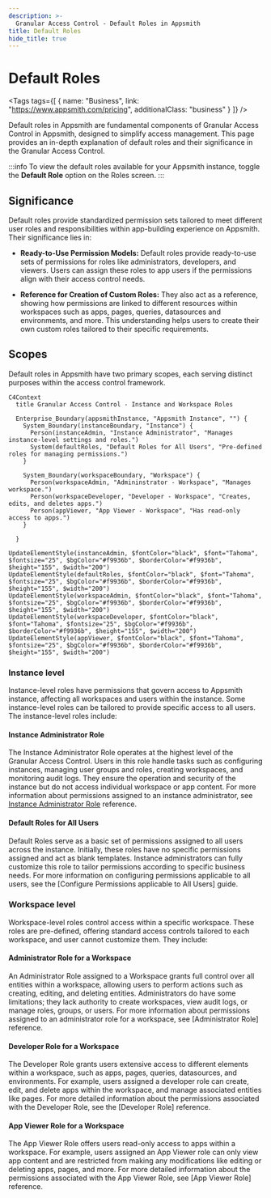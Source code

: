 ```yaml
---
description: >-
  Granular Access Control - Default Roles in Appsmith
title: Default Roles
hide_title: true
---
```


<!-- vale off -->

<div className="tag-wrapper">
 <h1>Default Roles</h1>

<Tags
tags={[
{ name: "Business", link: "https://www.appsmith.com/pricing", additionalClass: "business" }
]}
/>

</div>

<!-- vale on -->

Default roles in Appsmith are fundamental components of Granular Access Control in Appsmith, designed to simplify access management. This page provides an in-depth explanation of default roles and their significance in the Granular Access Control.

:::info
To view the default roles available for your Appsmith instance, toggle the **Default Role** option on the Roles screen. 
:::

## Significance

Default roles provide standardized permission sets tailored to meet different user roles and responsibilities within app-building experience on Appsmith. Their significance lies in:

- **Ready-to-Use Permission Models:** Default roles provide ready-to-use sets of permissions for roles like administrators, developers, and viewers. Users can assign these roles to app users if the permissions align with their access control needs.
  
- **Reference for Creation of Custom Roles:** They also act as a reference, showing how permissions are linked to different resources within workspaces such as apps, pages, queries, datasources and environments, and more. This understanding helps users to create their own custom roles tailored to their specific requirements.

## Scopes

Default roles in Appsmith have two primary scopes, each serving distinct purposes within the access control framework. 

```mermaid
C4Context
  title Granular Access Control - Instance and Workspace Roles

  Enterprise_Boundary(appsmithInstance, "Appsmith Instance", "") {
    System_Boundary(instanceBoundary, "Instance") {
      Person(instanceAdmin, "Instance Administrator", "Manages instance-level settings and roles.")
      System(defaultRoles, "Default Roles for All Users", "Pre-defined roles for managing permissions.")
    }

    System_Boundary(workspaceBoundary, "Workspace") {
      Person(workspaceAdmin, "Admininstrator - Workspace", "Manages workspace.")
      Person(workspaceDeveloper, "Developer - Workspace", "Creates, edits, and deletes apps.")
      Person(appViewer, "App Viewer - Workspace", "Has read-only access to apps.")
    }
  
  }
    
UpdateElementStyle(instanceAdmin, $fontColor="black", $font="Tahoma", $fontsize="25", $bgColor="#f9936b", $borderColor="#f9936b", $height="155", $width="200")
UpdateElementStyle(defaultRoles, $fontColor="black", $font="Tahoma", $fontsize="25", $bgColor="#f9936b", $borderColor="#f9936b", $height="155", $width="200")
UpdateElementStyle(workspaceAdmin, $fontColor="black", $font="Tahoma", $fontsize="25", $bgColor="#f9936b", $borderColor="#f9936b", $height="155", $width="200")
UpdateElementStyle(workspaceDeveloper, $fontColor="black", $font="Tahoma", $fontsize="25", $bgColor="#f9936b", $borderColor="#f9936b", $height="155", $width="200")
UpdateElementStyle(appViewer, $fontColor="black", $font="Tahoma", $fontsize="25", $bgColor="#f9936b", $borderColor="#f9936b", $height="155", $width="200")
```

 <ZoomImage
    src="/img/GAC-Default-Roles.png" 
    alt="Default Roles in Granular Access Control"
    caption="Default Roles in Granular Access Control"
  />

### Instance level

Instance-level roles have permissions that govern access to Appsmith instance, affecting all workspaces and users within the instance. Some instance-level roles can be tailored to provide specific access to all users. The instance-level roles include:

#### Instance Administrator Role

The Instance Administrator Role operates at the highest level of the Granular Access Control. Users in this role handle tasks such as configuring instances, managing user groups and roles, creating workspaces, and monitoring audit logs. They ensure the operation and security of the instance but do not access individual workspace or app content. For more information about permissions assigned to an instance administrator, see [Instance Administrator Role](/advanced-concepts/granular-access-control/reference/instance-administrator-role) reference.

#### Default Roles for All Users

Default Roles serve as a basic set of permissions assigned to all users across the instance. Initially, these roles have no specific permissions assigned and act as blank templates. Instance administrators can fully customize this role to tailor permissions according to specific business needs. For more information on configuring permissions applicable to all users, see the [Configure Permissions applicable to All Users] guide.


### Workspace level

Workspace-level roles control access within a specific workspace. These roles are pre-defined, offering standard access controls tailored to each workspace, and user cannot customize them. They include:

#### Administrator Role for a Workspace 

An Administrator Role assigned to a Workspace grants full control over all entities within a workspace, allowing users to perform actions such as creating, editing, and deleting entities. Administrators do have some limitations; they lack authority to create workspaces, view audit logs, or manage roles, groups, or users. For more information about permissions assigned to an administrator role for a workspace, see [Administrator Role] reference.

#### Developer Role for a Workspace 

The Developer Role grants users extensive access to different elements within a workspace, such as apps, pages, queries, datasources, and environments. For example, users assigned a developer role can create, edit, and delete apps within the workspace, and manage associated entities like pages. For more detailed information about the permissions associated with the Developer Role, see the [Developer Role] reference.

#### App Viewer Role for a Workspace

The App Viewer Role offers users read-only access to apps within a workspace. For example, users assigned an App Viewer role can only view app content and are restricted from making any modifications like editing or deleting apps, pages, and more. For more detailed information about the permissions associated with the App Viewer Role, see [App Viewer Role] reference.

